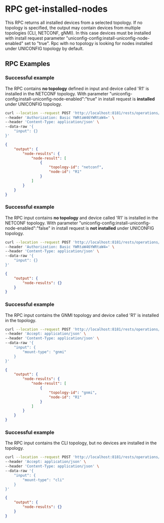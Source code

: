 # RPC get-installed-nodes

This RPC returns all installed devices from a selected topology.
If no topology is specified, the output may contain devices from
multiple topologies (CLI, NETCONF, gNMI). 
In this case devices must be installed with install request parameter
"uniconfig-config:install-uniconfig-node-enabled" set to "true".
Rpc with no topology is looking for nodes installed under UNICONFIG topology
by default.

## RPC Examples

### Successful example

The RPC contains **no topology** defined in input and device called 'R1'
is installed in the NETCONF topology. With parameter
"uniconfig-config:install-uniconfig-node-enabled":"true" in install
request is **installed** under UNICONFIG topology.


```bash RPC Request
curl --location --request POST 'http://localhost:8181/rests/operations/connection-manager:get-installed-nodes' \
--header 'Authorization: Basic YWRtaW46YWRtaW4=' \
--header 'Content-Type: application/json' \
--data-raw '{
    "input": {}
}'
```

```json RPC Response, Status: 200
{
    "output": {
        "node-results": {
            "node-result": [
                {
                    "topology-id": "netconf",
                    "node-id": "R1"
                }
            ]
        }
    }
}
```

### Successful example

The RPC input contains **no topology** and device called 'R1' is installed in the NETCONF topology.
With parameter "uniconfig-config:install-uniconfig-node-enabled":"false" in install
request is **not installed** under UNICONFIG topology.


```bash RPC Request
curl --location --request POST 'http://localhost:8181/rests/operations/connection-manager:get-installed-nodes' \
--header 'Authorization: Basic YWRtaW46YWRtaW4=' \
--header 'Content-Type: application/json' \
--data-raw '{
    "input": {}
}'
```

```json RPC Response, Status: 200
{
    "output": {
        "node-results": {}
    }
}
```

### Successful example

The RPC input contains the GNMI topology and device called 'R1' is installed in the topology.

```bash RPC Request
curl --location --request POST 'http://localhost:8181/rests/operations/connection-manager:get-installed-nodes' \
--header 'Accept: application/json' \
--header 'Content-Type: application/json' \
--data-raw '{
    "input": {
        "mount-type": "gnmi"
    }
}'
```

```json RPC Response, Status: 200
{
    "output": {
        "node-results": {
            "node-result": [
                {
                    "topology-id": "gnmi",
                    "node-id": "R1"
                } 
            ]
        }
    }
}
```

### Successful example

The RPC input contains the CLI topology, but no devices are installed in the topology.

```bash RPC Request
curl --location --request POST 'http://localhost:8181/rests/operations/connection-manager:get-installed-nodes' \
--header 'Accept: application/json' \
--header 'Content-Type: application/json' \
--data-raw '{
    "input": {
        "mount-type": "cli"
    }
}'
```

```json RPC Response, Status: 200
{
    "output": {
        "node-results": {}
    }
}
```
